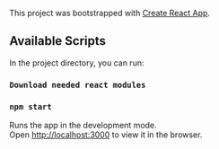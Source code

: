 This project was bootstrapped with [Create React App](https://github.com/facebook/create-react-app).

## Available Scripts

In the project directory, you can run:

### `Download needed react modules`

### `npm start`

Runs the app in the development mode.<br />
Open [http://localhost:3000](http://localhost:3000) to view it in the browser.
